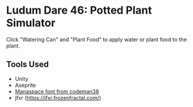 # Ludum Dare 46: Potted Plant Simulator

Click "Watering Can" and "Plant Food" to apply water or plant food to the plant.

## Tools Used

- Unity
- Aseprite
- [Manaspace font from codeman38](http://www.zone38.net/font/)
- jfxr (https://jfxr.frozenfractal.com/)